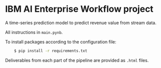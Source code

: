 # IBM AI Enterprise Workflow project
A time-series prediction model to predict revenue value from stream data. 

All instructions in `main.pynb`.

To install packages according to the configuration file:
```bash
    $ pip install -r requirements.txt 
```

Deliverables from each part of the pipeline are provided as `.html` files.



